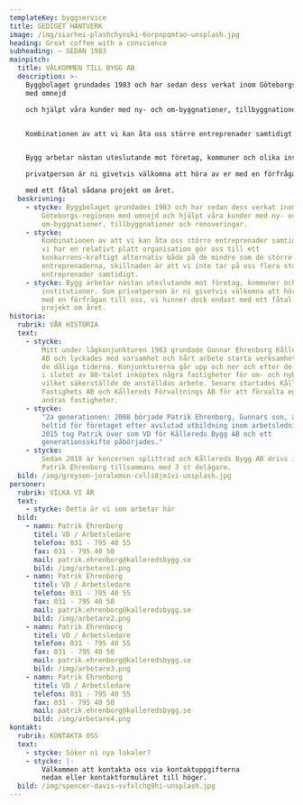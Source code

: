 ```yaml
---
templateKey: byggservice
title: GEDIGET HANTVERK
image: /img/siarhei-plashchynski-6orpnpqmtao-unsplash.jpg
heading: Great coffee with a conscience
subheading: – SEDAN 1983
mainpitch:
  title: VÄLKOMMEN TILL BYGG AB
  description: >-
    Byggbolaget grundades 1983 och har sedan dess verkat inom Göteborgs-regionen
    med omnejd

    och hjälpt våra kunder med ny- och om-byggnationer, tillbyggnationer och renoveringar.


    Kombinationen av att vi kan åta oss större entreprenader samtidigt som vi har en relativt platt organisation gör oss till ett konkurrens-kraftigt alternativ både på de mindre som de större entreprenaderna, skillnaden är att vi inte tar på oss flera stora entreprenader samtidigt.


    Bygg arbetar nästan uteslutande mot företag, kommuner och olika institutioner. Som

    privatperson är ni givetvis välkomna att höra av er med en förfrågan till oss, vi hinner dock endast

    med ett fåtal sådana projekt om året.
  beskrivning:
    - stycke: Byggbolaget grundades 1983 och har sedan dess verkat inom
        Göteborgs-regionen med omnejd och hjälpt våra kunder med ny- och
        om-byggnationer, tillbyggnationer och renoveringar.
    - stycke:
        Kombinationen av att vi kan åta oss större entreprenader samtidigt som
        vi har en relativt platt organisation gör oss till ett
        konkurrens-kraftigt alternativ både på de mindre som de större
        entreprenaderna, skillnaden är att vi inte tar på oss flera stora
        entreprenader samtidigt.
    - stycke: Bygg arbetar nästan uteslutande mot företag, kommuner och olika
        institutioner. Som privatperson är ni givetvis välkomna att höra av er
        med en förfrågan till oss, vi hinner dock endast med ett fåtal sådana
        projekt om året.
historia:
  rubrik: VÅR HISTORIA
  text:
    - stycke:
        Mitt under lågkonjunkturen 1983 grundade Gunnar Ehrenborg Kållereds Bygg
        AB och lyckades med varsamhet och hårt arbete starta verksamheten trots
        de dåliga tiderna. Konjunkturerna går upp och ner och efter de goda åren
        i slutet av 80-talet inköptes några fastigheter för om- och nybyggnation
        vilket säkerställde de anställdas arbete. Senare startades Kållereds
        Fastighets AB och Kållereds Förvaltnings AB för att förvalta egna och
        andras fastigheter.
    - stycke:
        "2a generationen: 2008 började Patrik Ehrenborg, Gunnars son, att arbeta
        heltid för företaget efter avslutad utbildning inom arbetsledning bygg.
        2015 tog Patrik över som VD för Kållereds Bygg AB och ett
        generationsskifte påbörjades."
    - stycke:
        Sedan 2018 är koncernen splittrad och Kållereds Bygg AB drivs idag av
        Patrik Ehrenborg tillsammans med 3 st delägare.
  bild: /img/greyson-joralemon-cxlls8jm1vi-unsplash.jpg
personer:
  rubrik: VILKA VI ÄR
  text:
    - stycke: Detta är vi som arbetar här
  bild:
    - namn: Patrik Ehrenborg
      titel: VD / Arbetsledare
      telefon: 031 - 795 40 55
      fax: 031 - 795 40 50
      mail: patrik.ehrenborg@kalleredsbygg.se
      bild: /img/arbetare1.png
    - namn: Patrik Ehrenborg
      titel: VD / Arbetsledare
      telefon: 031 - 795 40 55
      fax: 031 - 795 40 50
      mail: patrik.ehrenborg@kalleredsbygg.se
      bild: /img/arbetare2.png
    - namn: Patrik Ehrenborg
      titel: VD / Arbetsledare
      telefon: 031 - 795 40 55
      fax: 031 - 795 40 50
      mail: patrik.ehrenborg@kalleredsbygg.se
      bild: /img/arbetare3.png
    - namn: Patrik Ehrenborg
      titel: VD / Arbetsledare
      telefon: 031 - 795 40 55
      fax: 031 - 795 40 50
      mail: patrik.ehrenborg@kalleredsbygg.se
      bild: /img/arbetare4.png
kontakt:
  rubrik: KONTAKTA OSS
  text:
    - stycke: Söker ni nya lokaler?
    - stycke: |-
        Välkommen att kontakta oss via kontaktuppgifterna
        nedan eller kontaktformuläret till höger.
  bild: /img/spencer-davis-svfxlchg9hi-unsplash.jpg
---
```


